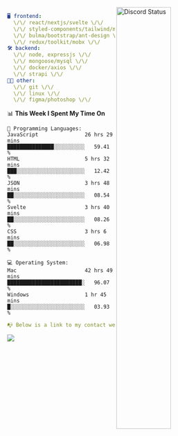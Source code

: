 
<a href="https://discord.com/users/279302975371870218" target="_blank">
    <img width="50%" align="right" alt="Discord Status" src="https://lanyard.cnrad.dev/api/279302975371870218?bg=161B22&borderRadius=5px%205px%200%200&hideTimestamp=true&idleMessage=Just%20chillin%27%20at%20the%20moment&animated=true">
</a>

```yaml
🖥️ frontend: 
  \/\/ react/nextjs/svelte \/\/
  \/\/ styled-components/tailwind/mui/
  \/\/ bulma/bootstrap/ant-design \/\/
  \/\/ redux/toolkit/mobx \/\/
🛠 backend: 
  \/\/ node, expressjs \/\/
  \/\/ mongoose/mysql \/\/
  \/\/ docker/axios \/\/
  \/\/ strapi \/\/
👨‍💻 other: 
  \/\/ git \/\/ 
  \/\/ linux \/\/
  \/\/ figma/photoshop \/\/
```
<!--START_SECTION:waka-->
📊 **This Week I Spent My Time On** 

```text
💬 Programming Languages: 
JavaScript               26 hrs 29 mins      ███████████████░░░░░░░░░░   59.41 % 
HTML                     5 hrs 32 mins       ███░░░░░░░░░░░░░░░░░░░░░░   12.42 % 
JSON                     3 hrs 48 mins       ██░░░░░░░░░░░░░░░░░░░░░░░   08.54 % 
Svelte                   3 hrs 40 mins       ██░░░░░░░░░░░░░░░░░░░░░░░   08.26 % 
CSS                      3 hrs 6 mins        ██░░░░░░░░░░░░░░░░░░░░░░░   06.98 % 

💻 Operating System: 
Mac                      42 hrs 49 mins      ████████████████████████░   96.07 % 
Windows                  1 hr 45 mins        █░░░░░░░░░░░░░░░░░░░░░░░░   03.93 % 
```


<!--END_SECTION:waka-->
```yaml
📭 Below is a link to my contact website 
```
<a href="https://mxns.xyz" target="_black"> <img src="https://img.shields.io/badge/website-161B22?style=for-the-badge&logo=About.me&logoColor=white"></img> <a/>

